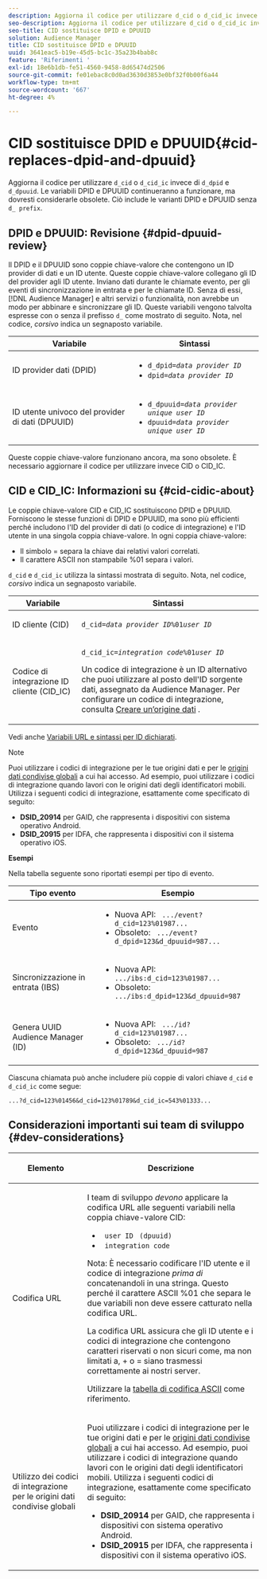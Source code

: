 ```yaml
---
description: Aggiorna il codice per utilizzare d_cid o d_cid_ic invece di d_dpid e d_dpuuid. Le variabili DPID e DPUUID continueranno a funzionare, ma dovresti considerarle obsolete. Ciò include le varianti DPID e DPUUID senza il prefisso d_ .
seo-description: Aggiorna il codice per utilizzare d_cid o d_cid_ic invece di d_dpid e d_dpuuid. Le variabili DPID e DPUUID continueranno a funzionare, ma dovresti considerarle obsolete. Ciò include le varianti DPID e DPUUID senza il prefisso d_ .
seo-title: CID sostituisce DPID e DPUUID
solution: Audience Manager
title: CID sostituisce DPID e DPUUID
uuid: 3641eac5-b19e-45d5-bc1c-35a23b4bab8c
feature: 'Riferimenti '
exl-id: 18e6b1db-fe51-4560-9458-8d65474d2506
source-git-commit: fe01ebac8c0d0ad3630d3853e0bf32f0b00f6a44
workflow-type: tm+mt
source-wordcount: '667'
ht-degree: 4%

---
```


# CID sostituisce DPID e DPUUID{#cid-replaces-dpid-and-dpuuid}

Aggiorna il codice per utilizzare `d_cid` o `d_cid_ic` invece di `d_dpid` e `d_dpuuid`. Le variabili DPID e DPUUID continueranno a funzionare, ma dovresti considerarle obsolete. Ciò include le varianti DPID e DPUUID senza `d_ prefix`.

## DPID e DPUUID: Revisione {#dpid-dpuuid-review}

Il DPID e il DPUUID sono coppie chiave-valore che contengono un ID provider di dati e un ID utente. Queste coppie chiave-valore collegano gli ID del provider agli ID utente. Inviano dati durante le chiamate evento, per gli eventi di sincronizzazione in entrata e per le chiamate ID. Senza di essi, [!DNL Audience Manager] e altri servizi o funzionalità, non avrebbe un modo per abbinare e sincronizzare gli ID. Queste variabili vengono talvolta espresse con o senza il prefisso `d_` come mostrato di seguito. Nota, nel codice, *corsivo* indica un segnaposto variabile.

<table id="table_932B4416AE1E44E4A1E98D779D3B1ED5"> 
 <thead> 
  <tr> 
   <th colname="col1" class="entry"> Variabile </th> 
   <th colname="col2" class="entry"> Sintassi </th> 
  </tr> 
 </thead>
 <tbody> 
  <tr> 
   <td colname="col1"> <p>ID provider dati (DPID) </p> </td> 
   <td colname="col2"> 
    <ul id="ul_0567D39DCE784C20A81EC0845C7B1C6B"> 
     <li id="li_DDD8C18266314987A7C802918F4892A8"> <code>d_dpid=<i>data provider ID</i></code> </li> 
     <li id="li_80185558932E416698ABD71158303EA8"> <code>dpid=<i>data provider ID</i></code> </li> 
    </ul> </td> 
  </tr> 
  <tr> 
   <td colname="col1"> <p>ID utente univoco del provider di dati (DPUUID) </p> </td> 
   <td colname="col2"> 
    <ul id="ul_EA7F769523B142CE8FF5886E5CDFF2D9"> 
     <li id="li_C984E2FF0A83495880BB87C610FA3F79"> <code>d_dpuuid=<i>data provider unique user ID</i></code> </li> 
     <li id="li_DCFFAC995DCC49F489ACEFD97A06F877"> <code>dpuuid=<i>data provider unique user ID</i></code> </li> 
    </ul> </td> 
  </tr> 
 </tbody> 
</table>

Queste coppie chiave-valore funzionano ancora, ma sono obsolete. È necessario aggiornare il codice per utilizzare invece CID o CID_IC.

## CID e CID_IC: Informazioni su {#cid-cidic-about}

Le coppie chiave-valore CID e CID_IC sostituiscono DPID e DPUUID. Forniscono le stesse funzioni di DPID e DPUUID, ma sono più efficienti perché includono l&#39;ID del provider di dati (o codice di integrazione) e l&#39;ID utente in una singola coppia chiave-valore. In ogni coppia chiave-valore:

* Il simbolo = separa la chiave dai relativi valori correlati.
* Il carattere ASCII non stampabile %01 separa i valori.

`d_cid` e  `d_cid_ic` utilizza la sintassi mostrata di seguito. Nota, nel codice, *corsivo* indica un segnaposto variabile.

<table id="table_0C8A4F8FDBC84416B4EB476F67BCFA8E"> 
 <thead> 
  <tr> 
   <th colname="col1" class="entry"> Variabile </th> 
   <th colname="col2" class="entry"> Sintassi </th> 
  </tr> 
 </thead>
 <tbody> 
  <tr> 
   <td colname="col1"> <p>ID cliente (CID) </p> </td> 
   <td colname="col2"> <p> <code>d_cid=<i>data provider ID</i>%01<i>user ID</i></code> </p> </td> 
  </tr> 
  <tr> 
   <td colname="col1"> <p>Codice di integrazione ID cliente (CID_IC) </p> </td> 
   <td colname="col2"> <p> <code>d_cid_ic=<i>integration code</i>%01<i>user ID</i></code> </p> <p> Un <span class="term"> codice di integrazione</span> è un ID alternativo che puoi utilizzare al posto dell'ID sorgente dati, assegnato da <span class="keyword"> Audience Manager</span>. Per configurare un codice di integrazione, consulta <a href="../features/manage-datasources.md#create-data-source"> Creare un’origine dati</a> . </p> </td> 
  </tr> 
 </tbody> 
</table>

Vedi anche [Variabili URL e sintassi per ID dichiarati](../features/declared-ids.md#variables-and-syntax).

>[!NOTE]
>
>Puoi utilizzare i codici di integrazione per le tue origini dati e per le [origini dati condivise globali](../features/datasources-list-and-settings.md#settings-menu-options) a cui hai accesso. Ad esempio, puoi utilizzare i codici di integrazione quando lavori con le origini dati degli identificatori mobili. Utilizza i seguenti codici di integrazione, esattamente come specificato di seguito:

* **DSID_20914** per GAID, che rappresenta i dispositivi con sistema operativo Android.
* **DSID_20915** per IDFA, che rappresenta i dispositivi con il sistema operativo iOS.

**Esempi**

Nella tabella seguente sono riportati esempi per tipo di evento.

<table id="table_097A58CCD6E64C4DB0652271A4F31AE8"> 
 <thead> 
  <tr> 
   <th colname="col1" class="entry"> Tipo evento </th> 
   <th colname="col2" class="entry"> Esempio </th> 
  </tr>
 </thead>
 <tbody> 
  <tr> 
   <td colname="col1"> <p>Evento </p> </td> 
   <td colname="col2"> 
    <ul id="ul_6EAB4188C6954512A28D1A8328794BCB"> 
     <li id="li_344AAEF1622343489E2AD6E2929CEA98">Nuova API: <code> .../event?d_cid=123%01987...</code> </li> 
     <li id="li_B673C1BA5AD24C46AB8F8232EF89CE89">Obsoleto: <code> .../event?d_dpid=123&amp;d_dpuuid=987...</code> </li> 
    </ul> </td> 
  </tr> 
  <tr> 
   <td colname="col1"> <p>Sincronizzazione in entrata (IBS) </p> </td> 
   <td colname="col2"> 
    <ul id="ul_78270745CBC2469B8CA9EDB7032B8F92"> 
     <li id="li_8C4620A04504442185F013F74E6B0647">Nuova API: <code> .../ibs:d_cid=123%01987...</code> </li> 
     <li id="li_2A8F761C76334C1BB097CF1A9D7E8429">Obsoleto: <code> .../ibs:d_dpid=123&amp;d_dpuuid=987</code> </li> 
    </ul> </td> 
  </tr> 
  <tr> 
   <td colname="col1"> <p>Genera UUID Audience Manager (ID) </p> </td> 
   <td colname="col2"> 
    <ul id="ul_EAA764DCFF7244F69ABF67ACEE13E579"> 
     <li id="li_18467A531FAF454A881CBD157BBFD6D2">Nuova API: <code> .../id?d_cid=123%01987...</code> </li> 
     <li id="li_433C33F7BC284362AC7CC3C9DC0BF471">Obsoleto: <code> .../id?d_dpid=123&amp;d_dpuuid=987</code> </li> 
    </ul> </td> 
  </tr> 
 </tbody> 
</table>

Ciascuna chiamata può anche includere più coppie di valori chiave `d_cid` e `d_cid_ic` come segue:

```
...?d_cid=123%01456&d_cid=123%01789&d_cid_ic=543%01333...
```

## Considerazioni importanti sui team di sviluppo {#dev-considerations}

<table id="table_5DD068FAE68A42CDB49B6C064706802A"> 
 <thead> 
  <tr> 
   <th colname="col1" class="entry"> <p>Elemento </p> </th> 
   <th colname="col2" class="entry"> <p>Descrizione </p> </th> 
  </tr>
 </thead>
 <tbody> 
  <tr> 
   <td colname="col1"> <p>Codifica URL </p> </td> 
   <td colname="col2"> <p>I team di sviluppo <i>devono</i> applicare la codifica URL alle seguenti variabili nella coppia chiave-valore CID: </p> <p> 
     <ul id="ul_66DCB63C60914057B2BE21F49D9A36CA"> 
      <li id="li_6D82B4DB40BB4BB0B8FAF5841577FAAC"><code> user ID</code> <code> (dpuuid)</code> </li> 
      <li id="li_D2F94B07B0D84B09A5CDFA48518DDD62"><code> integration code</code> </li> 
     </ul> </p> <p> <p>Nota: È necessario codificare l'ID utente e il codice di integrazione <i>prima di</i> concatenandoli in una stringa. Questo perché il carattere ASCII %01 che separa le due variabili non deve essere catturato nella codifica URL. </p> </p> <p>La codifica URL assicura che gli ID utente e i codici di integrazione che contengono caratteri riservati o non sicuri come, ma non limitati a, + o = siano trasmessi correttamente ai nostri server. </p> <p>Utilizzare la <a href="https://www.w3schools.com/tags/ref_urlencode.asp" format="https" scope="external"> tabella di codifica ASCII</a> come riferimento. </p> </td> 
  </tr> 
  <tr> 
   <td colname="col1"> <p>Utilizzo dei codici di integrazione per le origini dati condivise globali </p> </td> 
   <td colname="col2"> <p>Puoi utilizzare i codici di integrazione per le tue origini dati e per le <a href="../features/datasources-list-and-settings.md#settings-menu-options"> origini dati condivise globali</a> a cui hai accesso. Ad esempio, puoi utilizzare i codici di integrazione quando lavori con le origini dati degli identificatori mobili. Utilizza i seguenti codici di integrazione, esattamente come specificato di seguito: </p> <p> 
     <ul id="ul_B306EE96A3BD4CE982E113D5E23826CF"> 
      <li id="li_3340C7AFA9AB4105A2CCF3E476EC7552"> <b>DSID_20914</b> per GAID, che rappresenta i dispositivi con sistema operativo Android. </li> 
      <li id="li_779D9F08021043FCB233A0ABF5160C76"> <b>DSID_20915</b> per IDFA, che rappresenta i dispositivi con il sistema operativo iOS. </li> 
     </ul> </p> </td> 
  </tr> 
 </tbody> 
</table>
